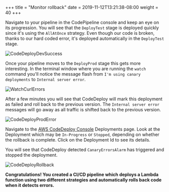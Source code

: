 +++
title = "Monitor rollback"
date = 2019-11-12T13:21:38-08:00
weight = 40
+++

Navigate to your pipeline in the CodePipeline console and keep an eye on its progression. You will
see that the `DeployTest` stage is deployed quickly since it's using the `AllAtOnce` strategy. Even
though our code is broken, thanks to our hard coded error, it's deployed automatically in the
`DeployTest` stage.

![CodeDeployDevSuccess](/images/canary-deployment-dev-success.png)

Once your pipeline moves to the `DeployProd` stage this gets more interesting. In the terminal
window where you are running the `watch` command you'll notice the message flash from
`I'm using canary deployments` to `Internal server error`.

![WatchCurlErrors](/images/code-pipeline-errors.gif)

After a few minutes you will see that CodeDeploy will mark this deployment as failed and roll back
to the previous version. The `Internal server error` messages will go away as all traffic is shifted
back to the previous version.

![CodeDeployProdError](/images/canary-deployment-prod-rollback.png)

Navigate to the [AWS CodeDeploy Console](https://console.aws.amazon.com/codedeploy/home) Deployments
page. Look at the Deployment which may be `In-Progress` or `Stopped`, depending on whether the
rollback is complete. Click on the Deployment Id to see its details.

You will see that CodeDeploy detected `CanaryErrorsAlarm` has triggered and stopped the deployment.

![CodeDeployRollback](/images/screenshot-codedeploy-rollback.png)

**Congratulations! You created a CI/CD pipeline which deploys a Lambda function using two different
strategies and automatically rolls back code when it detects errors.**
